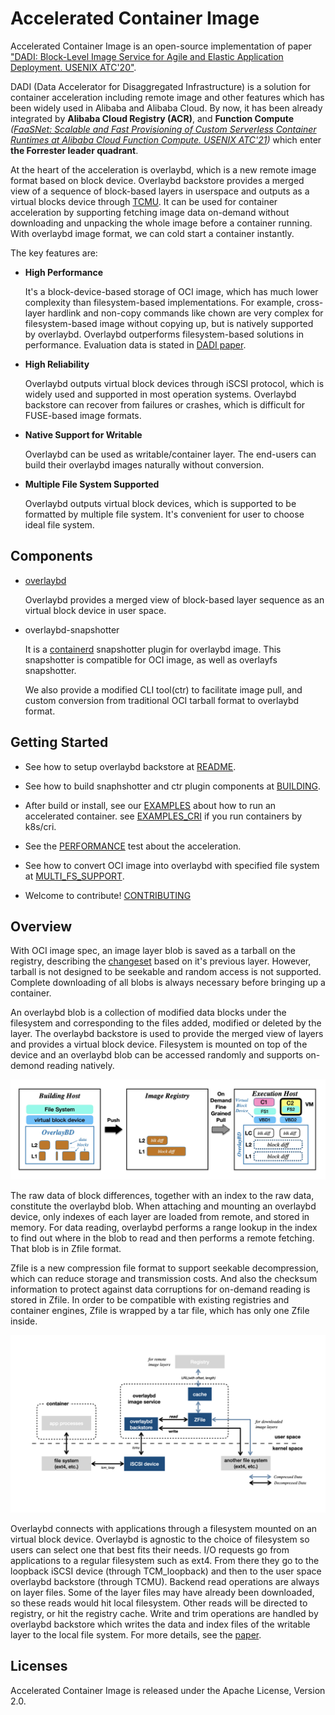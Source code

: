 # Accelerated Container Image

Accelerated Container Image is an open-source implementation of paper ["DADI: Block-Level Image Service for Agile and Elastic Application Deployment. USENIX ATC'20"](https://www.usenix.org/conference/atc20/presentation/li-huiba).

DADI (Data Accelerator for Disaggregated Infrastructure) is a solution for container acceleration including remote image and other features which has been widely used in Alibaba and Alibaba Cloud. By now, it has been already integrated by **Alibaba Cloud Registry (ACR)**, and **Function Compute** _([FaaSNet: Scalable and Fast Provisioning of Custom Serverless Container Runtimes at Alibaba Cloud Function Compute. USENIX ATC'21](https://www.usenix.org/system/files/atc21-wang-ao.pdf))_ which enter **the Forrester leader quadrant**.

At the heart of the acceleration is overlaybd, which is a new remote image format based on block device. Overlaybd backstore provides a merged view of a sequence of block-based layers in userspace and outputs as a virtual blocks device through [TCMU](https://www.kernel.org/doc/Documentation/target/tcmu-design.txt).
It can be used for container acceleration by supporting fetching image data on-demand without downloading and unpacking the whole image before a container running. With overlaybd image format, we can cold start a container instantly.

The key features are:

* **High Performance**

    It's a block-device-based storage of OCI image, which has much lower complexity than filesystem-based implementations. For example, cross-layer hardlink and non-copy commands like chown are very complex for filesystem-based image without copying up, but is natively supported by overlaybd. Overlaybd outperforms filesystem-based solutions in performance. Evaluation data is stated in [DADI paper](https://www.usenix.org/conference/atc20/presentation/li-huiba).

* **High Reliability**

    Overlaybd outputs virtual block devices through iSCSI protocol, which is widely used and supported in most operation systems. Overlaybd backstore can recover from failures or crashes, which is difficult for FUSE-based image formats.

* **Native Support for Writable**

    Overlaybd can be used as writable/container layer. The end-users can build their overlaybd images naturally without conversion.

* **Multiple File System Supported**

    Overlaybd outputs virtual block devices, which is supported to be formatted by multiple file system. It's convenient for user to choose ideal file system.

## Components

* [overlaybd](https://github.com/alibaba/overlaybd)

    Overlaybd provides a merged view of block-based layer sequence as an virtual block device in user space.

* overlaybd-snapshotter

    It is a [containerd](https://containerd.io/) snapshotter plugin for overlaybd image. This snapshotter is compatible for OCI image, as well as overlayfs snapshotter.

    We also provide a modified CLI tool(ctr) to facilitate image pull, and custom conversion from traditional OCI tarball format to overlaybd format.

## Getting Started

* See how to setup overlaybd backstore at [README](https://github.com/alibaba/overlaybd).

* See how to build snaphshotter and ctr plugin components at [BUILDING](docs/BUILDING.md).

* After build or install, see our [EXAMPLES](docs/EXAMPLES.md) about how to run an accelerated container. see [EXAMPLES_CRI](docs/EXAMPLES_CRI.md) if you run containers by k8s/cri.

* See the [PERFORMANCE](docs/PERFORMANCE.md) test about the acceleration.

* See how to convert OCI image into overlaybd with specified file system at [MULTI_FS_SUPPORT](docs/MULTI_FS_SUPPORT.md).

* Welcome to contribute! [CONTRIBUTING](docs/CONTRIBUTING.md)

## Overview

With OCI image spec, an image layer blob is saved as a tarball on the registry, describing the [changeset](https://github.com/opencontainers/image-spec/blob/v1.0.1/layer.md#change-types) based on it's previous layer. However, tarball is not designed to be seekable and random access is not supported. Complete downloading of all blobs is always necessary before bringing up a container.

An overlaybd blob is a collection of modified data blocks under the filesystem and corresponding to the files added, modified or deleted by the layer. The overlaybd backstore is used to provide the merged view of layers and provides a virtual block device. Filesystem is mounted on top of the device and an overlaybd blob can be accessed randomly and supports on-demond reading natively.

![image data flow](docs/images/image-flow.jpg "image data flow")

The raw data of block differences, together with an index to the raw data, constitute the overlaybd blob. When attaching and mounting an overlaybd device, only indexes of each layer are loaded from remote, and stored in memory. For data reading, overlaybd performs a range lookup in the index to find out where in the blob to read and then performs a remote fetching. That blob is in Zfile format.

Zfile is a new compression file format to support seekable decompression, which can reduce storage and transmission costs. And also the checksum information to protect against data corruptions for on-demand reading is stored in Zfile. In order to be compatible with existing registries and container engines, Zfile is wrapped by a tar file, which has only one Zfile inside.

![io-path](docs/images/io-path.png "io-path")

Overlaybd connects with applications through a filesystem mounted on an virtual block device. Overlaybd is agnostic to the choice of filesystem so users can select one that best fits their needs. I/O requests go from applications to a regular filesystem such as ext4. From there they go to the loopback iSCSI device (through TCM_loopback) and then to the user space overlaybd backstore (through TCMU). Backend read operations are always on layer files. Some of the layer files may have already been downloaded, so these reads would hit local filesystem. Other reads will be directed to registry, or hit the registry cache. Write and trim operations are handled by overlaybd backstore which writes the data and index files of the writable layer to the local file system. For more details, see the [paper](https://www.usenix.org/conference/atc20/presentation/li-huiba).

## Licenses

Accelerated Container Image is released under the Apache License, Version 2.0.